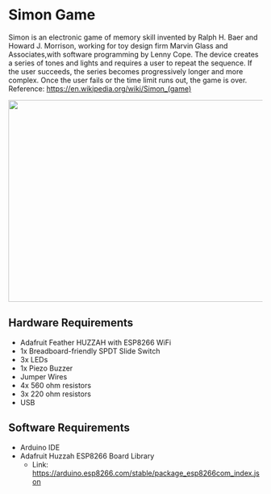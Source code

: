 # Simon Game
Simon is an electronic game of memory skill invented by Ralph H. Baer and Howard J. Morrison, working for toy design firm Marvin Glass and Associates,with software programming by Lenny Cope. The device creates a series of tones and lights and requires a user to repeat the sequence. If the user succeeds, the series becomes progressively longer and more complex. Once the user fails or the time limit runs out, the game is over. 
Reference: https://en.wikipedia.org/wiki/Simon_(game)

<img src="/Simon-game-fritzing.png" width="600" height="400">

## Hardware Requirements
* Adafruit Feather HUZZAH with ESP8266 WiFi
* 1x Breadboard-friendly SPDT Slide Switch
* 3x LEDs
* 1x Piezo Buzzer
* Jumper Wires
* 4x 560 ohm resistors
* 3x 220 ohm resistors
* USB

## Software Requirements
* Arduino IDE
* Adafruit Huzzah ESP8266 Board Library
    * Link: https://arduino.esp8266.com/stable/package_esp8266com_index.json
